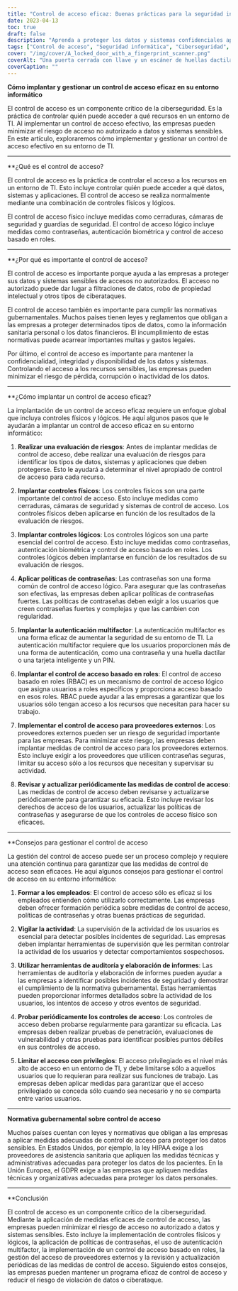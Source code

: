 ```yaml
---
title: "Control de acceso eficaz: Buenas prácticas para la seguridad informática"
date: 2023-04-13
toc: true
draft: false
description: "Aprenda a proteger los datos y sistemas confidenciales aplicando medidas eficaces de control de acceso a su entorno informático."
tags: ["Control de acceso", "Seguridad informática", "Ciberseguridad", "Contraseñas", "Autenticación biométrica", "Control de acceso basado en funciones", "Autenticación multifactor", "Protección de datos", "Evaluación de riesgos", "Formación de los empleados", "Herramientas de auditoría", "Herramientas de información", "Pruebas de penetración", "Evaluación de la vulnerabilidad", "Control de acceso físico", "Control de acceso lógico", "Normativa de cumplimiento", "HIPAA", "GDPR"]
cover: "/img/cover/A_locked_door_with_a_fingerprint_scanner.png"
coverAlt: "Una puerta cerrada con llave y un escáner de huellas dactilares como único medio para entrar."
coverCaption: ""
---
```


**Cómo implantar y gestionar un control de acceso eficaz en su entorno informático**

El control de acceso es un componente crítico de la ciberseguridad. Es la práctica de controlar quién puede acceder a qué recursos en un entorno de TI. Al implementar un control de acceso efectivo, las empresas pueden minimizar el riesgo de acceso no autorizado a datos y sistemas sensibles. En este artículo, exploraremos cómo implementar y gestionar un control de acceso efectivo en su entorno de TI.

______

**¿Qué es el control de acceso?

El control de acceso es la práctica de controlar el acceso a los recursos en un entorno de TI. Esto incluye controlar quién puede acceder a qué datos, sistemas y aplicaciones. El control de acceso se realiza normalmente mediante una combinación de controles físicos y lógicos.

El control de acceso físico incluye medidas como cerraduras, cámaras de seguridad y guardias de seguridad. El control de acceso lógico incluye medidas como contraseñas, autenticación biométrica y control de acceso basado en roles.

______

**¿Por qué es importante el control de acceso?

El control de acceso es importante porque ayuda a las empresas a proteger sus datos y sistemas sensibles de accesos no autorizados. El acceso no autorizado puede dar lugar a filtraciones de datos, robo de propiedad intelectual y otros tipos de ciberataques.

El control de acceso también es importante para cumplir las normativas gubernamentales. Muchos países tienen leyes y reglamentos que obligan a las empresas a proteger determinados tipos de datos, como la información sanitaria personal o los datos financieros. El incumplimiento de estas normativas puede acarrear importantes multas y gastos legales.

Por último, el control de acceso es importante para mantener la confidencialidad, integridad y disponibilidad de los datos y sistemas. Controlando el acceso a los recursos sensibles, las empresas pueden minimizar el riesgo de pérdida, corrupción o inactividad de los datos.

______

**¿Cómo implantar un control de acceso eficaz?

La implantación de un control de acceso eficaz requiere un enfoque global que incluya controles físicos y lógicos. He aquí algunos pasos que le ayudarán a implantar un control de acceso eficaz en su entorno informático:

1. **Realizar una evaluación de riesgos**: Antes de implantar medidas de control de acceso, debe realizar una evaluación de riesgos para identificar los tipos de datos, sistemas y aplicaciones que deben protegerse. Esto le ayudará a determinar el nivel apropiado de control de acceso para cada recurso.

2. **Implantar controles físicos**: Los controles físicos son una parte importante del control de acceso. Esto incluye medidas como cerraduras, cámaras de seguridad y sistemas de control de acceso. Los controles físicos deben aplicarse en función de los resultados de la evaluación de riesgos.

3. **Implantar controles lógicos**: Los controles lógicos son una parte esencial del control de acceso. Esto incluye medidas como contraseñas, autenticación biométrica y control de acceso basado en roles. Los controles lógicos deben implantarse en función de los resultados de su evaluación de riesgos.

4. **Aplicar políticas de contraseñas**: Las contraseñas son una forma común de control de acceso lógico. Para asegurar que las contraseñas son efectivas, las empresas deben aplicar políticas de contraseñas fuertes. Las políticas de contraseñas deben exigir a los usuarios que creen contraseñas fuertes y complejas y que las cambien con regularidad.

5. **Implantar la autenticación multifactor**: La autenticación multifactor es una forma eficaz de aumentar la seguridad de su entorno de TI. La autenticación multifactor requiere que los usuarios proporcionen más de una forma de autenticación, como una contraseña y una huella dactilar o una tarjeta inteligente y un PIN.

6. **Implantar el control de acceso basado en roles**: El control de acceso basado en roles (RBAC) es un mecanismo de control de acceso lógico que asigna usuarios a roles específicos y proporciona acceso basado en esos roles. RBAC puede ayudar a las empresas a garantizar que los usuarios sólo tengan acceso a los recursos que necesitan para hacer su trabajo.

7. **Implementar el control de acceso para proveedores externos**: Los proveedores externos pueden ser un riesgo de seguridad importante para las empresas. Para minimizar este riesgo, las empresas deben implantar medidas de control de acceso para los proveedores externos. Esto incluye exigir a los proveedores que utilicen contraseñas seguras, limitar su acceso sólo a los recursos que necesitan y supervisar su actividad.

8. **Revisar y actualizar periódicamente las medidas de control de acceso**: Las medidas de control de acceso deben revisarse y actualizarse periódicamente para garantizar su eficacia. Esto incluye revisar los derechos de acceso de los usuarios, actualizar las políticas de contraseñas y asegurarse de que los controles de acceso físico son eficaces.

______

**Consejos para gestionar el control de acceso

La gestión del control de acceso puede ser un proceso complejo y requiere una atención continua para garantizar que las medidas de control de acceso sean eficaces. He aquí algunos consejos para gestionar el control de acceso en su entorno informático:

1. **Formar a los empleados**: El control de acceso sólo es eficaz si los empleados entienden cómo utilizarlo correctamente. Las empresas deben ofrecer formación periódica sobre medidas de control de acceso, políticas de contraseñas y otras buenas prácticas de seguridad.

2. **Vigilar la actividad**: La supervisión de la actividad de los usuarios es esencial para detectar posibles incidentes de seguridad. Las empresas deben implantar herramientas de supervisión que les permitan controlar la actividad de los usuarios y detectar comportamientos sospechosos.

3. **Utilizar herramientas de auditoría y elaboración de informes**: Las herramientas de auditoría y elaboración de informes pueden ayudar a las empresas a identificar posibles incidentes de seguridad y demostrar el cumplimiento de la normativa gubernamental. Estas herramientas pueden proporcionar informes detallados sobre la actividad de los usuarios, los intentos de acceso y otros eventos de seguridad.

4. **Probar periódicamente los controles de acceso**: Los controles de acceso deben probarse regularmente para garantizar su eficacia. Las empresas deben realizar pruebas de penetración, evaluaciones de vulnerabilidad y otras pruebas para identificar posibles puntos débiles en sus controles de acceso.

5. **Limitar el acceso con privilegios**: El acceso privilegiado es el nivel más alto de acceso en un entorno de TI, y debe limitarse sólo a aquellos usuarios que lo requieran para realizar sus funciones de trabajo. Las empresas deben aplicar medidas para garantizar que el acceso privilegiado se conceda sólo cuando sea necesario y no se comparta entre varios usuarios.

______

**Normativa gubernamental sobre control de acceso**

Muchos países cuentan con leyes y normativas que obligan a las empresas a aplicar medidas adecuadas de control de acceso para proteger los datos sensibles. En Estados Unidos, por ejemplo, la ley HIPAA exige a los proveedores de asistencia sanitaria que apliquen las medidas técnicas y administrativas adecuadas para proteger los datos de los pacientes. En la Unión Europea, el GDPR exige a las empresas que apliquen medidas técnicas y organizativas adecuadas para proteger los datos personales.

______

**Conclusión

El control de acceso es un componente crítico de la ciberseguridad. Mediante la aplicación de medidas eficaces de control de acceso, las empresas pueden minimizar el riesgo de acceso no autorizado a datos y sistemas sensibles. Esto incluye la implementación de controles físicos y lógicos, la aplicación de políticas de contraseñas, el uso de autenticación multifactor, la implementación de un control de acceso basado en roles, la gestión del acceso de proveedores externos y la revisión y actualización periódicas de las medidas de control de acceso. Siguiendo estos consejos, las empresas pueden mantener un programa eficaz de control de acceso y reducir el riesgo de violación de datos o ciberataque.
